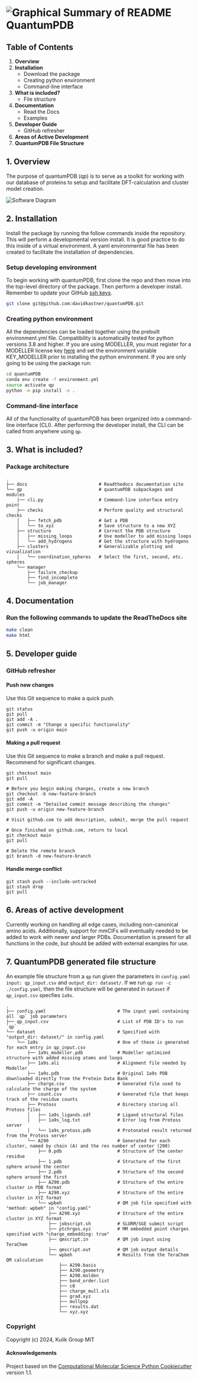 ![Graphical Summary of README](docs/_static/header.jpg)
QuantumPDB
==============================


## Table of Contents
1. **Overview**
2. **Installation**
    * Download the package
    * Creating python environment
    * Command-line interface
3. **What is included?**
    * File structure
4. **Documentation**
    * Read the Docs
    * Examples
5. **Developer Guide**
    * GitHub refresher
6. **Areas of Active Development**
7. **QuantumPDB File Structure**  


## 1. Overview
The purpose of quantumPDB (qp) is to serve as a toolkit for working with our database of proteins to setup and facilitate DFT-calculation and cluster model creation.

![Software Diagram](https://raw.githubusercontent.com/davidkastner/quantumPDB/main/docs/_static/QuantumPDB.png)

## 2. Installation
Install the package by running the follow commands inside the repository. This will perform a developmental version install. It is good practice to do this inside of a virtual environment. A yaml environmental file has been created to facilitate the installation of dependencies.

### Setup developing environment
To begin working with quantumPDB, first clone the repo and then move into the top-level directory of the package.
Then perform a developer install.
Remember to update your GitHub [ssh keys](https://docs.github.com/en/authentication/connecting-to-github-with-ssh/adding-a-new-ssh-key-to-your-github-account).
```bash
git clone git@github.com:davidkastner/quantumPDB.git
```

### Creating python environment
All the dependencies can be loaded together using the prebuilt environment.yml file.
Compatibility is automatically tested for python versions 3.8 and higher.
If you are using MODELLER, you must register for a MODELLER license key
[here](https://salilab.org/modeller/registration.html) and set the environment
variable KEY_MODELLER prior to installing the python environment.
If you are only going to be using the package run:
```bash
cd quantumPDB
conda env create -f environment.yml
source activate qp
python -m pip install -e .
```

### Command-line interface
All of the functionality of quantumPDB has been organized into a command-line interface (CLI).
After performing the developer install, the CLI can be called from anywhere using `qp`.


## 3. What is included?
### Package architecture
```
.
├── docs                           # Readthedocs documentation site
└── qp                             # quantumPDB subpackages and modules
    |── cli.py                     # Command-line interface entry point
    ├── checks                     # Perform quality and structural checks
    │   ├── fetch_pdb              # Get a PDB
    │   └── to_xyz                 # Save structure to a new XYZ
    ├── structure                  # Correct the PDB structure
    │   ├── missing_loops          # Use modeller to add missing loops
    │   └── add_hydrogens          # Get the structure with hydrogens
    ├── clusters                   # Generalizable plotting and vizualization
    │   └── coordination_spheres   # Select the first, second, etc. spheres
    └── manager  
        ├── failure_checkup
        ├── find_incomplete
        └── job_manager
```


## 4. Documentation
### Run the following commands to update the ReadTheDocs site
```bash
make clean
make html
```


## 5. Developer guide

### GitHub refresher
#### Push new changes
Use this Git sequence to make a quick push.

```
git status
git pull
git add -A .
git commit -m "Change a specific functionality"
git push -u origin main
```

#### Making a pull request
Use this Git sequence to make a branch and make a pull request.
Recommend for significant changes.

```
git checkout main
git pull

# Before you begin making changes, create a new branch
git checkout -b new-feature-branch
git add -A
git commit -m "Detailed commit message describing the changes"
git push -u origin new-feature-branch

# Visit github.com to add description, submit, merge the pull request

# Once finished on github.com, return to local
git checkout main
git pull

# Delete the remote branch
git branch -d new-feature-branch
```

#### Handle merge conflict

```
git stash push --include-untracked
git stash drop
git pull
```
## 6. Areas of active development
Currently working on handling all edge cases, including non-canonical amino acids. Additionally, support for mmCIFs will eventually needed to be added to work with newer and larger PDBs. Documentation is present for all functions in the code, but should be added with external examples for use. 

## 7. QuantumPDB generated file structure
An example file structure from a `qp` run given the parameters in `config.yaml` `input: qp_input.csv` and `output_dir: dataset/`.
If we run `qp run -c ./config.yaml`, then the file structure will be generated in `dataset` if `qp_input.csv` specfies `1a9s`.
```
.
├── config.yaml                           # The input yaml containing all `qp` job parameters 
├── qp_input.csv                          # List of PDB ID's to run `qp`
└── dataset                               # Specified with "output_dir: dataset/" in config.yaml
    └── 1a9s                              # One of these is generated for each entry in qp_input.csv
        ├── 1a9s_modeller.pdb             # Modeller optimized structure with added missing atoms and loops
        ├── 1a9s.ali                      # Alignment file needed by Modeller
        ├── 1a9s.pdb                      # Original 1a9s PDB downloaded directly from the Protein Data Bank
        ├── charge.csv                    # Generated file used to calculate the charge of the system
        ├── count.csv                     # Generated file that keeps track of the residue counts
        ├── Protoss                       # Directory storing all Protoss files
        │   ├── 1a9s_ligands.sdf          # Ligand structural files
        │   ├── 1a9s_log.txt              # Error log from Protoss server
        │   └── 1a9s_protoss.pdb          # Protonated result returned from the Protoss server
        └── A290                          # Generated for each cluster, named by chain (A) and the res number of center (290)
            ├── 0.pdb                     # Structure of the center residue
            ├── 1.pdb                     # Structure of the first sphere around the center
            ├── 2.pdb                     # Structure of the second sphere around the first
            ├── A290.pdb                  # Structure of the entire cluster in PDB format
            ├── A290.xyz                  # Structure of the entire cluster in XYZ format
            └── wpbeh                     # QM job file specified with "method: wpbeh" in "config.yaml"
                ├── A290.xyz              # Structure of the entire cluster in XYZ format
                ├── jobscript.sh          # SLURM/SGE submit script
                ├── ptchrges.xyz          # MM embedded point charges specified with "charge_embedding: true"
                ├── qmscript.in           # QM job input using TeraChem
                ├── qmscript.out          # QM job output details
                └── wpbeh                 # Results from the TeraChem QM calculation
                    ├── A290.basis
                    ├── A290.geometry
                    ├── A290.molden
                    ├── bond_order.list
                    ├── c0
                    ├── charge_mull.xls
                    ├── grad.xyz
                    ├── mullpop
                    ├── results.dat
                    └── xyz.xyz
```

### Copyright

Copyright (c) 2024, Kulik Group MIT

#### Acknowledgements
 
Project based on the 
[Computational Molecular Science Python Cookiecutter](https://github.com/molssi/cookiecutter-cms) version 1.1.
